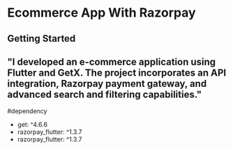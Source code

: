 # Ecommerce App With Razorpay

## Getting Started
## "I developed an e-commerce application using Flutter and GetX. The project incorporates an API integration, Razorpay payment gateway, and advanced search and filtering capabilities."

#dependency
  - get: ^4.6.6
  - razorpay_flutter: ^1.3.7
  - razorpay_flutter: ^1.3.7
